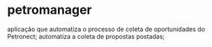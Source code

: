 # petromanager

aplicação que automatiza o processo de coleta de oportunidades do Petronect;
automatiza a coleta de propostas postadas;
